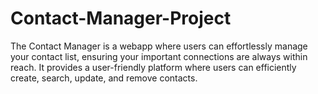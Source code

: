 # Contact-Manager-Project
The Contact Manager is a webapp where users  can effortlessly manage your contact list, ensuring your important connections are always within reach. It provides a user-friendly platform where users can efficiently create, search, update, and remove contacts.
